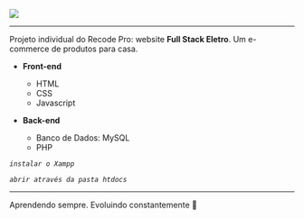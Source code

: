 ![](https://imgur.com/0MkYILr.png)


-------------
Projeto individual do Recode Pro: website **Full Stack Eletro**.
Um e-commerce de produtos para casa.


+ **Front-end**
    + HTML
    + CSS
    + Javascript

+  **Back-end**
    + Banco de Dados: MySQL
    + PHP

    
    
*```instalar o Xampp```*

*```abrir através da pasta htdocs```*

-------------



Aprendendo sempre. Evoluindo constantemente 🚀

